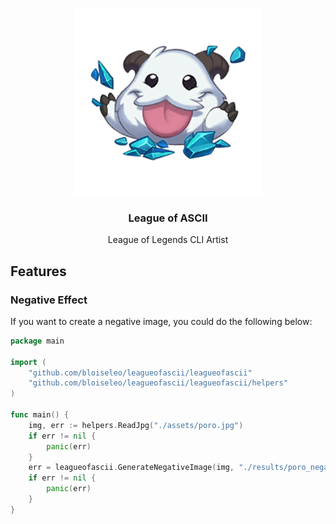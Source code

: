 <p align="center">
<img src="./assets/poro.png" width="300" height="300">
</p>
<p>
    <h3 align="center">League of ASCII</h3>
    <p align="center">League of Legends CLI Artist</p>
</p>

## Features
### Negative Effect
If you want to create a negative image, you could do the following below:

```go
package main

import (
	"github.com/bloiseleo/leagueofascii/leagueofascii"
	"github.com/bloiseleo/leagueofascii/leagueofascii/helpers"
)

func main() {
	img, err := helpers.ReadJpg("./assets/poro.jpg")
	if err != nil {
		panic(err)
	}
	err = leagueofascii.GenerateNegativeImage(img, "./results/poro_negated.jpg", leagueofascii.Best_Quality)
	if err != nil {
		panic(err)
	}
}
```